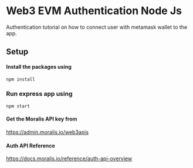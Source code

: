 # Web3 EVM Authentication Node Js

Authentication tutorial on how to connect user with metamask wallet to the app.

## Setup

#### Install the packages using

```
npm install
```

### Run express app using

```
npm start
```

#### Get the Moralis API key from

https://admin.moralis.io/web3apis

#### Auth API Reference

https://docs.moralis.io/reference/auth-api-overview
